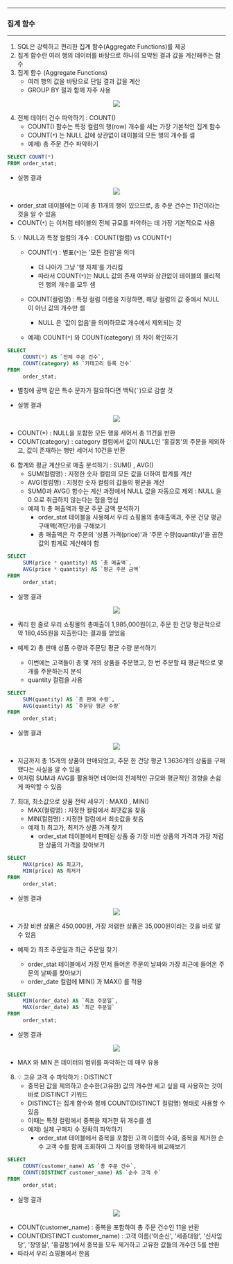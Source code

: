 -----
### 집계 함수
-----
1. SQL은 강력하고 편리한 집계 함수(Aggregate Functions)를 제공
2. 집계 함수란 여러 행의 데이터를 바탕으로 하나의 요약된 결과 값을 계산해주는 함수
3. 집계 함수 (Aggregate Functions)
   - 여러 행의 값을 바탕으로 단일 결과 값을 계산
   - GROUP BY 절과 함께 자주 사용
<div align="center">
<img src="https://github.com/user-attachments/assets/c9ef387f-71b3-482b-a158-3b17d19ddbce">
</div>

4. 전체 데이터 건수 파악하기 : COUNT()
   - COUNT() 함수는 특정 컬럼의 행(row) 개수를 세는 가장 기본적인 집계 함수
   - COUNT(```*```) 는 NULL 값에 상관없이 테이블의 모든 행의 개수를 셈
   - 예제) 총 주문 건수 파악하기
```sql
SELECT COUNT(*)
FROM order_stat;
```
   - 실행 결과
<div align="center">
<img src="https://github.com/user-attachments/assets/99b868ae-1c7d-4f5b-998a-568eeab618eb">
</div>

   - order_stat 테이블에는 이제 총 11개의 행이 있으므로, 총 주문 건수는 11건이라는 것을 알 수 있음
   - COUNT(```*```) 는 이처럼 테이블의 전체 규모를 파악하는 데 가장 기본적으로 사용

5. 💡 NULL과 특정 컬럼의 개수 : COUNT(컬럼) vs COUNT(```*```)
    - COUNT(```*```) : 별표(```*```)는 '모든 컬럼'을 의미
      + 더 나아가 그냥 '행 자체'를 가리킴
      + 따라서 COUNT(```*```)는 NULL 값의 존재 여부와 상관없이 테이블의 물리적인 행의 개수를 모두 셈
     
    - COUNT(컬럼명) : 특정 컬럼 이름을 지정하면, 해당 컬럼의 값 중에서 NULL 이 아닌 값의 개수만 셈
      + NULL 은 '값이 없음'을 의미하므로 개수에서 제외되는 것

    - 예제) COUNT(```*```) 와 COUNT(category) 의 차이 확인하기
```sql
SELECT
     COUNT(*) AS `전체 주문 건수`,
     COUNT(category) AS `카테고리 등록 건수`
FROM
     order_stat;
```
   - 별칭에 공백 같은 특수 문자가 필요하다면 백틱(``` ` ```)으로 감쌀 것

   - 실행 결과
<div align="center">
<img src="https://github.com/user-attachments/assets/73b3dff9-650e-49e3-88dd-2744a5bc581f">
</div>

   - COUNT(*) : NULL을 포함한 모든 행을 세어서 총 11건을 반환
   - COUNT(category) : category 컬럼에서 값이 NULL인 '홍길동'의 주문을 제외하고, 값이 존재하는 행만 세어서 10건을 반환

6. 합계와 평균 계산으로 매출 분석하기 : SUM() , AVG()
    - SUM(컬럼명) : 지정한 숫자 컬럼의 모든 값을 더하여 합계를 계산
    - AVG(컬럼명) : 지정한 숫자 컬럼의 값들의 평균을 계산
    - SUM()과 AVG() 함수는 계산 과정에서 NULL 값을 자동으로 제외 : NULL 을 0 으로 취급하지 않는다는 점을 명심
    - 예제 1) 총 매출액과 평균 주문 금액 분석하기
       + order_stat 테이블을 사용해서 우리 쇼핑몰의 총매출액과, 주문 건당 평균 구매액(객단가)을 구해보기
       + 총 매출액은 각 주문의 '상품 가격(price)'과 '주문 수량(quantity)'을 곱한 값의 합계로 계산해야 함
```sql
SELECT
     SUM(price * quantity) AS `총 매출액`,
     AVG(price * quantity) AS `평균 주문 금액`
FROM
     order_stat;
```
   - 실행 결과
<div align="center">
<img src="https://github.com/user-attachments/assets/c0d42178-4f75-429f-b721-1889aef3fc07">
</div>

   - 쿼리 한 줄로 우리 쇼핑몰의 총매출이 1,985,000원이고, 주문 한 건당 평균적으로 약 180,455원을 지출한다는 결과를 얻었음

   - 예제 2) 총 판매 상품 수량과 주문당 평균 수량 분석하기
      + 이번에는 고객들이 총 몇 개의 상품을 주문했고, 한 번 주문할 때 평균적으로 몇 개를 주문하는지 분석
      + quantity 컬럼을 사용
```sql
SELECT
     SUM(quantity) AS `총 판매 수량`,
     AVG(quantity) AS `주문당 평균 수량`
FROM
     order_stat;
```
   - 실행 결과
<div align="center">
<img src="https://github.com/user-attachments/assets/f120ee8b-cdf2-4edf-9c29-2ddd2fb33e05">
</div>

   - 지금까지 총 15개의 상품이 판매되었고, 주문 한 건당 평균 1.3636개의 상품을 구매했다는 사실을 알 수 있음
   - 이처럼 SUM과 AVG를 활용하면 데이터의 전체적인 규모와 평균적인 경향을 손쉽게 파악할 수 있음

7. 최대, 최소값으로 상품 전략 세우기 : MAX() , MIN()
     - MAX(컬럼명) : 지정한 컬럼에서 최댓값을 찾음
     - MIN(컬럼명) : 지정한 컬럼에서 최솟값을 찾음
     - 예제 1) 최고가, 최저가 상품 가격 찾기
       + order_stat 테이블에서 판매된 상품 중 가장 비싼 상품의 가격과 가장 저렴한 상품의 가격을 찾아보기
```sql
SELECT
     MAX(price) AS 최고가,
     MIN(price) AS 최저가
FROM
     order_stat;
```
   - 실행 결과
<div align="center">
<img src="https://github.com/user-attachments/assets/3ad42003-4f6a-43fa-a885-22e710d05beb">
</div>

   - 가장 비싼 상품은 450,000원, 가장 저렴한 상품은 35,000원이라는 것을 바로 알 수 있음

   - 예제 2) 최초 주문일과 최근 주문일 찾기
      + order_stat 테이블에서 가장 먼저 들어온 주문의 날짜와 가장 최근에 들어온 주문의 날짜를 찾아보기
      + order_date 컬럼에 MIN() 과 MAX() 를 적용
```sql
SELECT
     MIN(order_date) AS `최초 주문일`,
     MAX(order_date) AS `최근 주문일`
FROM
     order_stat;
```
   - 실행 결과
<div align="center">
<img src="https://github.com/user-attachments/assets/d6c75339-0f2f-498a-a5ae-a78a5cc9d123">
</div>
  
  - MAX 와 MIN 은 데이터의 범위를 파악하는 데 매우 유용

8. 💡 고유 고객 수 파악하기 : DISTINCT
    - 중복된 값을 제외하고 순수한(고유한) 값의 개수만 세고 싶을 때 사용하는 것이 바로 DISTINCT 키워드
    - DISTINCT는 집계 함수와 함께 COUNT(DISTINCT 컬럼명) 형태로 사용할 수 있음
    - 이때는 특정 컬럼에서 중복을 제거한 뒤 개수를 셈
    - 예제) 실제 구매자 수 정확히 파악하기
       + order_stat 테이블에서 중복을 포함한 고객 이름의 수와, 중복을 제거한 순수 고객 수를 함께 조회하여 그 차이를 명확하게 비교해보기
```sql
SELECT
     COUNT(customer_name) AS `총 주문 건수`,
     COUNT(DISTINCT customer_name) AS `순수 고객 수`
FROM
     order_stat;
```
   - 실행 결과
<div align="center">
<img src="https://github.com/user-attachments/assets/636839a0-dc66-4d13-8a53-d0ec0560c484">
</div>

   - COUNT(customer_name) : 중복을 포함하여 총 주문 건수인 11을 반환
   - COUNT(DISTINCT customer_name) : 고객 이름('이순신', '세종대왕', '신사임당', '장영실', '홍길동')에서 중복을 모두 제거하고 고유한 값들의 개수인 5를 반환
   - 따라서 우리 쇼핑몰에서 한음
